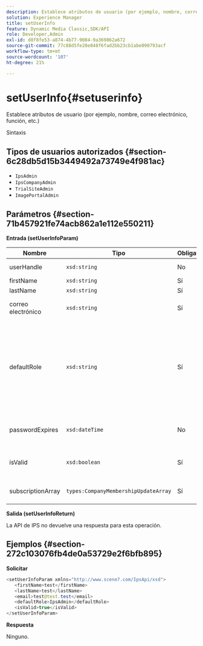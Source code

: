 ```yaml
---
description: Establece atributos de usuario (por ejemplo, nombre, correo electrónico, función, etc.)
solution: Experience Manager
title: setUserInfo
feature: Dynamic Media Classic,SDK/API
role: Developer,Admin
exl-id: d8f8fe53-a874-4b77-9084-9a369862a672
source-git-commit: 77c88d5fe20e048f6fad2bb23cb1abe090793acf
workflow-type: tm+mt
source-wordcount: '107'
ht-degree: 21%

---
```


# setUserInfo{#setuserinfo}

Establece atributos de usuario (por ejemplo, nombre, correo electrónico, función, etc.)

Sintaxis

## Tipos de usuarios autorizados {#section-6c28db5d15b3449492a73749e4f981ac}

* `IpsAdmin`
* `IpsCompanyAdmin`
* `TrialSiteAdmin`
* `ImagePortalAdmin`

## Parámetros {#section-71b457921fe74acb862a1e112e550211}

**Entrada (setUserInfoParam)**

| Nombre | Tipo | Obligatorio | Descripción |
|---|---|---|---|
| userHandle | `xsd:string` | No | Controlador de usuario. |
| firstName | `xsd:string` | Sí | Nombre. |
| lastName | `xsd:string` | Sí | Apellido. |
| correo electrónico | `xsd:string` | Sí | Correo electrónico del usuario. |
| defaultRole | `xsd:string` | Sí | Establece la función de un usuario en cada compañía a la que pertenece. Sin embargo, tenga en cuenta que `IpsAdmin` la función anula otras configuraciones por empresa. |
| passwordExpires | `xsd:dateTime` | No | Fecha de caducidad de la contraseña del conjunto. |
| isValid | `xsd:boolean` | Sí | Determina si el usuario es un usuario de IPS válido. |
| subscriptionArray | `types:CompanyMembershipUpdateArray` | Sí | Una matriz de identificadores de empresa. |

**Salida (setUserInfoReturn)**

La API de IPS no devuelve una respuesta para esta operación.

## Ejemplos {#section-272c103076fb4de0a53729e2f6bfb895}

**Solicitar**

```java
<setUserInfoParam xmlns="http://www.scene7.com/IpsApi/xsd">
   <firstName>test</firstName>
   <lastName>test</lastName>
   <email>test@test.test</email>
   <defaultRole>IpsAdmin</defaultRole>
   <isValid>true</isValid>
</setUserInfoParam>
```

**Respuesta**

Ninguno.
